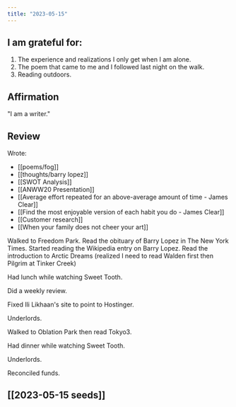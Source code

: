 ```yaml
---
title: "2023-05-15"
---
```

## I am grateful for:
1. The experience and realizations I only get when I am alone.
2. The poem that came to me and I followed last night on the walk.
3. Reading outdoors.

## Affirmation

"I am a writer."

## Review

Wrote:
- [[poems/fog]]
- [[thoughts/barry lopez]]
- [[SWOT Analysis]]
- [[ANWW20 Presentation]]
- [[Average effort repeated for an above-average amount of time - James Clear]]
- [[Find the most enjoyable version of each habit you do - James Clear]]
- [[Customer research]]
- [[When your family does not cheer your art]]

Walked to Freedom Park.
Read the obituary of Barry Lopez in The New York Times.
Started reading the Wikipedia entry on Barry Lopez.
Read the introduction to Arctic Dreams (realized I need to read Walden first then Pilgrim at Tinker Creek)

Had lunch while watching Sweet Tooth.

Did a weekly review.

Fixed Ili Likhaan's site to point to Hostinger.

Underlords.

Walked to Oblation Park then read Tokyo3.

Had dinner while watching Sweet Tooth.

Underlords.

Reconciled funds.

## [[2023-05-15 seeds]]
